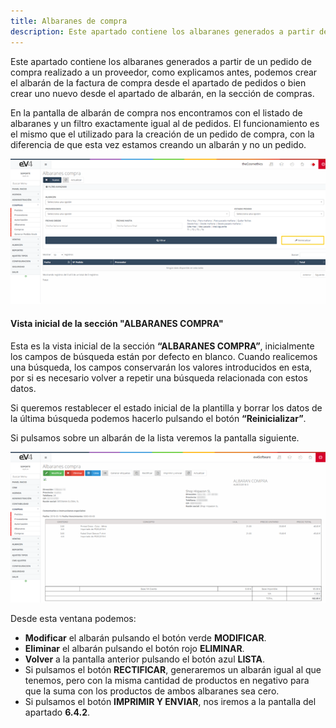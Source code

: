 ```yaml
---
title: Albaranes de compra
description: Este apartado contiene los albaranes generados a partir de un pedido de compra realizado a un proveedor, como explicamos antes, podemos crear el albarán de la factura de compra desde el apartado de pedidos o bien crear uno nuevo desde el apartado de albarán, en la sección de compras.
---
```



Este apartado contiene los albaranes generados a partir de un pedido de compra realizado a un proveedor, como explicamos antes, podemos crear el albarán de la factura de compra desde el apartado de pedidos o bien crear uno nuevo desde el apartado de albarán, en la sección de compras.

En la pantalla de albarán de compra nos encontramos con el listado de albaranes y un filtro exactamente igual al de pedidos.  El funcionamiento es el mismo que el utilizado para la creación de un pedido de compra, con la diferencia de que esta vez estamos creando un albarán y no un pedido.

![Imagen](../../../assets/primerafactura/albaran1.png)

#### Vista inicial de la sección "ALBARANES COMPRA"

Esta es la vista inicial de la sección **“ALBARANES COMPRA”**, inicialmente los campos de búsqueda están por defecto en blanco. Cuando realicemos una búsqueda, los campos conservarán los valores introducidos en esta, por si es necesario volver a repetir una búsqueda relacionada con estos datos.

Si queremos restablecer el estado inicial de la plantilla y borrar los datos de la última búsqueda podemos hacerlo pulsando el botón **“Reinicializar”**.

Si pulsamos sobre un albarán de la lista veremos la pantalla siguiente.

![Imagen](../../../assets/primerafactura/albaran2.png)

Desde esta ventana podemos:

- **Modificar** el albarán pulsando el botón verde **MODIFICAR**.
- **Eliminar** el albarán pulsando el botón rojo **ELIMINAR**.
- **Volver** a la pantalla anterior pulsando el botón azul **LISTA**.
- Si pulsamos el botón **RECTIFICAR**, generaremos un albarán igual al que tenemos, pero con la misma cantidad de productos en negativo para que la suma con los productos de ambos albaranes sea cero.
- Si pulsamos el botón **IMPRIMIR Y ENVIAR**, nos iremos a la pantalla del apartado **6.4.2**.